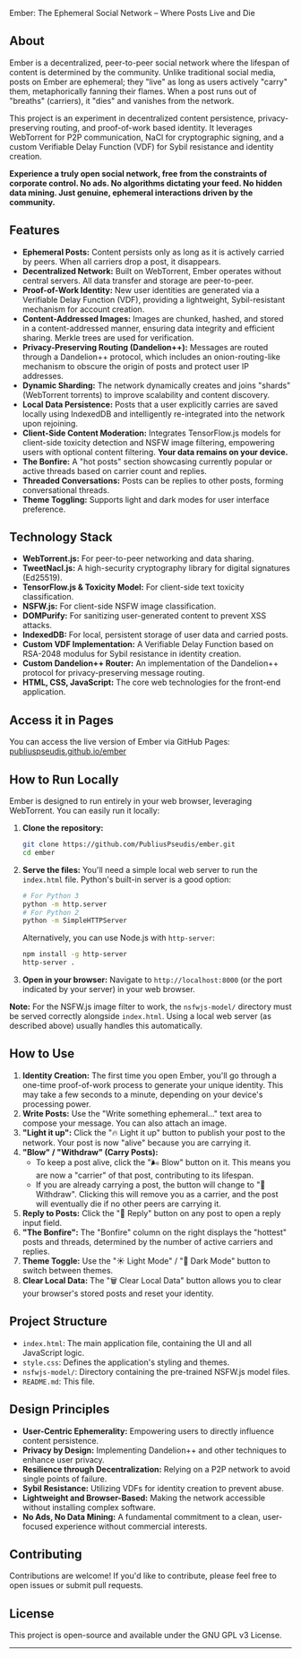 Ember: The Ephemeral Social Network – Where Posts Live and Die

## About

Ember is a decentralized, peer-to-peer social network where the lifespan of content is determined by the community. Unlike traditional social media, posts on Ember are ephemeral; they "live" as long as users actively "carry" them, metaphorically fanning their flames. When a post runs out of "breaths" (carriers), it "dies" and vanishes from the network.

This project is an experiment in decentralized content persistence, privacy-preserving routing, and proof-of-work based identity. It leverages WebTorrent for P2P communication, NaCl for cryptographic signing, and a custom Verifiable Delay Function (VDF) for Sybil resistance and identity creation.

**Experience a truly open social network, free from the constraints of corporate control. No ads. No algorithms dictating your feed. No hidden data mining. Just genuine, ephemeral interactions driven by the community.**

## Features

* **Ephemeral Posts:** Content persists only as long as it is actively carried by peers. When all carriers drop a post, it disappears.
* **Decentralized Network:** Built on WebTorrent, Ember operates without central servers. All data transfer and storage are peer-to-peer.
* **Proof-of-Work Identity:** New user identities are generated via a Verifiable Delay Function (VDF), providing a lightweight, Sybil-resistant mechanism for account creation.
* **Content-Addressed Images:** Images are chunked, hashed, and stored in a content-addressed manner, ensuring data integrity and efficient sharing. Merkle trees are used for verification.
* **Privacy-Preserving Routing (Dandelion++):** Messages are routed through a Dandelion++ protocol, which includes an onion-routing-like mechanism to obscure the origin of posts and protect user IP addresses.
* **Dynamic Sharding:** The network dynamically creates and joins "shards" (WebTorrent torrents) to improve scalability and content discovery.
* **Local Data Persistence:** Posts that a user explicitly carries are saved locally using IndexedDB and intelligently re-integrated into the network upon rejoining.
* **Client-Side Content Moderation:** Integrates TensorFlow.js models for client-side toxicity detection and NSFW image filtering, empowering users with optional content filtering. **Your data remains on your device.**
* **The Bonfire:** A "hot posts" section showcasing currently popular or active threads based on carrier count and replies.
* **Threaded Conversations:** Posts can be replies to other posts, forming conversational threads.
* **Theme Toggling:** Supports light and dark modes for user interface preference.

## Technology Stack

* **WebTorrent.js:** For peer-to-peer networking and data sharing.
* **TweetNacl.js:** A high-security cryptography library for digital signatures (Ed25519).
* **TensorFlow.js & Toxicity Model:** For client-side text toxicity classification.
* **NSFW.js:** For client-side NSFW image classification.
* **DOMPurify:** For sanitizing user-generated content to prevent XSS attacks.
* **IndexedDB:** For local, persistent storage of user data and carried posts.
* **Custom VDF Implementation:** A Verifiable Delay Function based on RSA-2048 modulus for Sybil resistance in identity creation.
* **Custom Dandelion++ Router:** An implementation of the Dandelion++ protocol for privacy-preserving message routing.
* **HTML, CSS, JavaScript:** The core web technologies for the front-end application.

## Access it in Pages
You can access the live version of Ember via GitHub Pages: [publiuspseudis.github.io/ember](https://publiuspseudis.github.io/ember)


## How to Run Locally

Ember is designed to run entirely in your web browser, leveraging WebTorrent. You can easily run it locally:

1.  **Clone the repository:**
    ```bash
    git clone https://github.com/PubliusPseudis/ember.git
    cd ember
    ```
2.  **Serve the files:** You'll need a simple local web server to run the `index.html` file. Python's built-in server is a good option:
    ```bash
    # For Python 3
    python -m http.server
    # For Python 2
    python -m SimpleHTTPServer
    ```
    Alternatively, you can use Node.js with `http-server`:
    ```bash
    npm install -g http-server
    http-server .
    ```
3.  **Open in your browser:** Navigate to `http://localhost:8000` (or the port indicated by your server) in your web browser.

**Note:** For the NSFW.js image filter to work, the `nsfwjs-model/` directory must be served correctly alongside `index.html`. Using a local web server (as described above) usually handles this automatically.

## How to Use

1.  **Identity Creation:** The first time you open Ember, you'll go through a one-time proof-of-work process to generate your unique identity. This may take a few seconds to a minute, depending on your device's processing power.
2.  **Write Posts:** Use the "Write something ephemeral..." text area to compose your message. You can also attach an image.
3.  **"Light it up":** Click the "🔥 Light it up" button to publish your post to the network. Your post is now "alive" because you are carrying it.
4.  **"Blow" / "Withdraw" (Carry Posts):**
    * To keep a post alive, click the "🌬️ Blow" button on it. This means you are now a "carrier" of that post, contributing to its lifespan.
    * If you are already carrying a post, the button will change to "💨 Withdraw". Clicking this will remove you as a carrier, and the post will eventually die if no other peers are carrying it.
5.  **Reply to Posts:** Click the "💬 Reply" button on any post to open a reply input field.
6.  **"The Bonfire":** The "Bonfire" column on the right displays the "hottest" posts and threads, determined by the number of active carriers and replies.
7.  **Theme Toggle:** Use the "☀️ Light Mode" / "🌙 Dark Mode" button to switch between themes.
8.  **Clear Local Data:** The "🗑️️ Clear Local Data" button allows you to clear your browser's stored posts and reset your identity.

## Project Structure

* `index.html`: The main application file, containing the UI and all JavaScript logic.
* `style.css`: Defines the application's styling and themes.
* `nsfwjs-model/`: Directory containing the pre-trained NSFW.js model files.
* `README.md`: This file.

## Design Principles

* **User-Centric Ephemerality:** Empowering users to directly influence content persistence.
* **Privacy by Design:** Implementing Dandelion++ and other techniques to enhance user privacy.
* **Resilience through Decentralization:** Relying on a P2P network to avoid single points of failure.
* **Sybil Resistance:** Utilizing VDFs for identity creation to prevent abuse.
* **Lightweight and Browser-Based:** Making the network accessible without installing complex software.
* **No Ads, No Data Mining:** A fundamental commitment to a clean, user-focused experience without commercial interests.

## Contributing

Contributions are welcome! If you'd like to contribute, please feel free to open issues or submit pull requests.

## License

This project is open-source and available under the GNU GPL v3 License.

---
